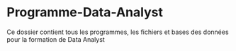 # Programme-Data-Analyst
Ce dossier contient tous les programmes, les fichiers et bases des données pour la formation de Data Analyst
